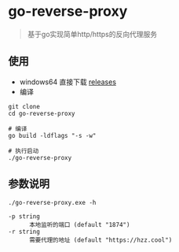 # go-reverse-proxy

> 基于go实现简单http/https的反向代理服务

## 使用
- windows64 直接下载 [releases](https://github.com/hezhizheng/go-reverse-proxy/releases)
- 编译
```
git clone 
cd go-reverse-proxy

# 编译
go build -ldflags "-s -w"

# 执行启动
./go-reverse-proxy
```

## 参数说明
```
./go-reverse-proxy.exe -h

-p string
      本地监听的端口 (default "1874")
-r string
      需要代理的地址 (default "https://hzz.cool")
```